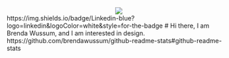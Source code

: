 <div id="header" align="center">
  <img src="https://media.giphy.com/media/ZqOGQO6ZMSqUYDHj0T/giphy.gif width="100"/>
    </div>
    https://img.shields.io/badge/Linkedin-blue?logo=linkedin&logoColor=white&style=for-the-badge
# Hi there,
I am Brenda Wussum, and I am interested in design.
https://github.com/brendawussum/github-readme-stats#github-readme-stats
